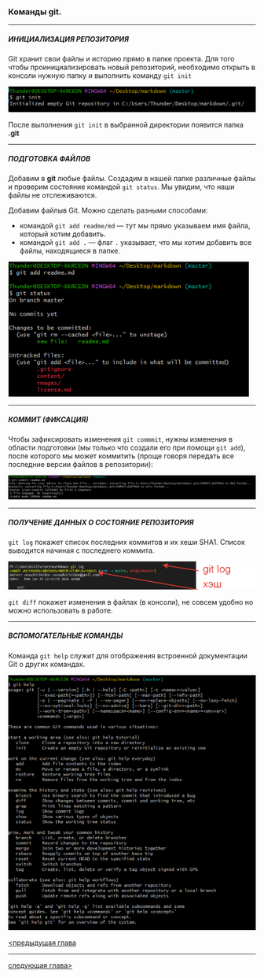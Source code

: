 ### Команды git. 

----

##### ИНИЦИАЛИЗАЦИЯ РЕПОЗИТОРИЯ

Git хранит свои файлы и историю прямо в папке проекта.
Для того чтобы проинициализировать новый репозиторий, необходимо открыть в консоли нужную папку и выполнить команду `git init`

![](/images/git%20init.png)

После выполнения `git init` в выбранной директории появится папка **.git**

---

##### ПОДГОТОВКА ФАЙЛОВ

Добавим в **git** любые файлы. Создадим в нашей папке различные файлы и проверим состояние командой `git status`. Мы увидим, что наши файлы не отслеживаются.

Добавим файлыв Git. Можно сделать разными способами:
 * командой `git add readme/md` — тут мы прямо указываем имя файла, который хотим добавить. 
 * командой `git add .` — флаг `.` указывает, что мы хотим добавить все файлы, находящиеся в папке.

 ![](/images/git%20add.png)

 ---

##### КОММИТ (ФИКСАЦИЯ)
Чтобы зафиксировать изменения `git commmit`, нужны изменения в области подготовки (мы только что создали его при помощи `git add`), после которого мы может коммитить (проще говоря передать все последние версии файлов в репозитории):


![](/images/git%20commit.png)

----

##### ПОЛУЧЕНИЕ ДАННЫХ О СОСТОЯНИЕ РЕПОЗИТОРИЯ

`git log` покажет список последних коммитов и их хеши SHA1. Список выводится начиная с последнего коммита.


![](/images/git%20log.png)

`git diff` покажет изменения в файлах (в консоли), не совсем удобно но можно использовать в работе.

----

##### ВСПОМОГАТЕЛЬНЫЕ КОМАНДЫ

Команда `git help` служит для отображения встроенной документации Git о других командах.

![](/images/git%20help.png)



[<предыдущая глава](Первые%20команды.md) 

---
 [следующая глава>](Состояние%20файлов.md)